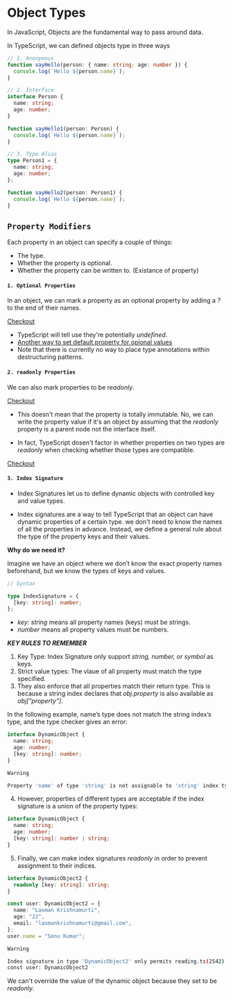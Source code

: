 # Object Types

In JavaScript, Objects are the fundamental way to pass around data.

In TypeScript, we can defined objects type in three ways

```ts
// 1. Anonymous
function sayHello(person: { name: string; age: number }) {
  console.log(`Hello ${person.name}`);
}

// 2. Interface
interface Person {
  name: string;
  age: number;
}

function sayHello1(person: Person) {
  console.log(`Hello ${person.name}`);
}

// 3. Type Alias
type Person1 = {
  name: string;
  age: number;
};

function sayHello2(person: Person1) {
  console.log(`Hello ${person.name}`);
}
```

## `Property Modifiers`

Each property in an object can specify a couple of things:

- The type.
- Whether the property is optional.
- Whether the property can be written to. (Existance of property)

#### `1. Optional Properties`

In an object, we can mark a property as an optional property by adding a _?_ to the end of their names.

[Checkout](./practice/object.ts)

- TypeScript will tell use they're potentially _undefined_.
- [Another way to set default property for opional values](./practice/object.ts)
- Note that there is currently no way to place type annotations within destructuring patterns.

#### `2. readonly Properties`

We can also mark properties to be _readonly_.

[Checkout](./practice/object.ts)

- This doesn't mean that the property is totally immutable. No, we can write the property value if it's an object by assuming that the _readonly_ property is a parent node not the interface itself.

- In fact, TypeScript dosen't factor in whether properties on two types are _readonly_ when checking whether those types are compatible.

[Checkout](./practice/object.ts)

#### `3. Index Signature`

- Index Signatures let us to define dynamic objects with controlled key and value types.

- Index signatures are a way to tell TypeScript that an object can have dynamic properties of a certain type. we don't need to know the names of all the properties in advance. Instead, we define a general rule about the type of the property keys and their values.

**Why do we need it?**

Imagine we have an object where we don’t know the exact property names beforehand, but we know the types of keys and values.

```ts
// Syntax

type IndexSignature = {
  [key: string]: number;
};
```

- _key: string_ means all property names (keys) must be strings.
- _number_ means all property values must be numbers.

**_KEY RULES TO REMEMBER_**

1. Key Type: Index Signature only support _string, number, or symbol_ as keys.
2. Strict value types: The vlaue of all property must match the type specified.
3. They also enforce that all properties match their return type. This is because a string index declares that _obj.property_ is also available as _obj["property"]_.

In the following example, name’s type does not match the string index’s type, and the type checker gives an error:

```ts
interface DynamicObject {
  name: string;
  age: number;
  [key: string]: number;
}
```

```bash
Warning

Property 'name' of type 'string' is not assignable to 'string' index type 'number'.ts(2411)
```

4. However, properties of different types are acceptable if the index signature is a union of the property types:

```ts
interface DynamicObject {
  name: string;
  age: number;
  [key: string]: number | string;
}
```

5. Finally, we can make index signatures _readonly_ in order to prevent assignment to their indices.

```ts
interface DynamicObject2 {
  readonly [key: string]: string;
}

const user: DynamicObject2 = {
  name: "Laxman Krishnamurti",
  age: "22",
  email: "laxmankrishnamurti@gmail.com",
};
user.name = "Sonu Kumar";
```

```bash
Warning

Index signature in type 'DynamicObject2' only permits reading.ts(2542)
const user: DynamicObject2
```

We can't override the value of the dynamic object because they set to be _readonly_.

